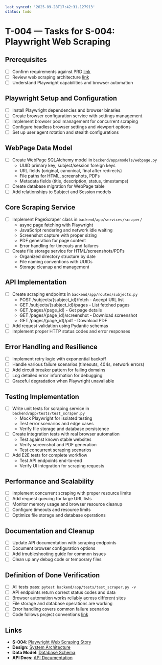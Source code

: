 ```yaml
last_synced: '2025-09-28T17:42:31.127913'
status: todo
```

# T-004 — Tasks for S-004: Playwright Web Scraping

## Prerequisites
- [ ] Confirm requirements against PRD [link](../../docs/product/osint-platform.md)
- [ ] Review web scraping architecture [link](../../docs/design/osint-platform.md)
- [ ] Understand Playwright capabilities and browser automation

## Playwright Setup and Configuration
- [ ] Install Playwright dependencies and browser binaries
- [ ] Create browser configuration service with settings management
- [ ] Implement browser pool management for concurrent scraping
- [ ] Configure headless browser settings and viewport options
- [ ] Set up user agent rotation and stealth configurations

## WebPage Data Model
- [ ] Create WebPage SQLAlchemy model in `backend/app/models/webpage.py`
  - UUID primary key, subject/session foreign keys
  - URL fields (original, canonical, final after redirects)
  - File paths for HTML, screenshots, PDFs
  - Metadata fields (title, description, status, timestamps)
- [ ] Create database migration for WebPage table
- [ ] Add relationships to Subject and Session models

## Core Scraping Service
- [ ] Implement PageScraper class in `backend/app/services/scraper/`
  - async page fetching with Playwright
  - JavaScript rendering and network idle waiting
  - Screenshot capture with proper sizing
  - PDF generation for page content
  - Error handling for timeouts and failures
- [ ] Create file storage service for HTML/screenshots/PDFs
  - Organized directory structure by date
  - File naming conventions with UUIDs
  - Storage cleanup and management

## API Implementation
- [ ] Create scraping endpoints in `backend/app/routes/subjects.py`
  - POST /subjects/{subject_id}/fetch - Accept URL list
  - GET /subjects/{subject_id}/pages - List fetched pages
  - GET /pages/{page_id} - Get page details
  - GET /pages/{page_id}/screenshot - Download screenshot
  - GET /pages/{page_id}/pdf - Download PDF
- [ ] Add request validation using Pydantic schemas
- [ ] Implement proper HTTP status codes and error responses

## Error Handling and Resilience
- [ ] Implement retry logic with exponential backoff
- [ ] Handle various failure scenarios (timeouts, 404s, network errors)
- [ ] Add circuit breaker pattern for failing domains
- [ ] Log detailed error information for debugging
- [ ] Graceful degradation when Playwright unavailable

## Testing Implementation
- [ ] Write unit tests for scraping service in `backend/app/tests/test_scraper.py`
  - Mock Playwright for isolated testing
  - Test error scenarios and edge cases
  - Verify file storage and database persistence
- [ ] Create integration tests with real browser automation
  - Test against known stable websites
  - Verify screenshot and PDF generation
  - Test concurrent scraping scenarios
- [ ] Add E2E tests for complete workflow
  - Test API endpoints end-to-end
  - Verify UI integration for scraping requests

## Performance and Scalability
- [ ] Implement concurrent scraping with proper resource limits
- [ ] Add request queuing for large URL lists
- [ ] Monitor memory usage and browser resource cleanup
- [ ] Configure timeouts and resource limits
- [ ] Optimize file storage and database operations

## Documentation and Cleanup
- [ ] Update API documentation with scraping endpoints
- [ ] Document browser configuration options
- [ ] Add troubleshooting guide for common issues
- [ ] Clean up any debug code or temporary files

## Definition of Done Verification
- [ ] All tests pass: `pytest backend/app/tests/test_scraper.py -v`
- [ ] API endpoints return correct status codes and data
- [ ] Browser automation works reliably across different sites
- [ ] File storage and database operations are working
- [ ] Error handling covers common failure scenarios
- [ ] Code follows project conventions [link](../../standards/conventions.md)

## Links
- **S-004**: [Playwright Web Scraping Story](../stories/S-004-web-scraping.md)
- **Design**: [System Architecture](../../docs/design/osint-platform.md)
- **Data Model**: [Database Schema](../../docs/data-model.md)
- **API Docs**: [API Documentation](../../docs/api.md)
